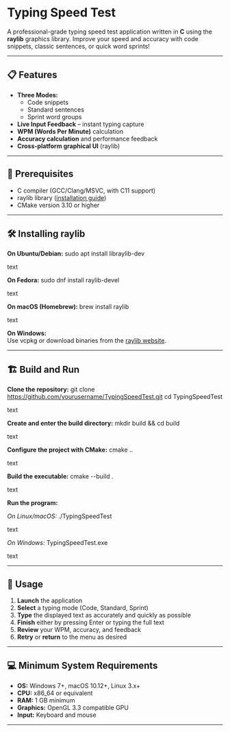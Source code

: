 # Typing Speed Test

A professional-grade typing speed test application written in **C** using the **raylib** graphics library. Improve your speed and accuracy with code snippets, classic sentences, or quick word sprints!

---

## 📋 Features

- **Three Modes:**
  - Code snippets
  - Standard sentences
  - Sprint word groups
- **Live Input Feedback** – instant typing capture
- **WPM (Words Per Minute)** calculation
- **Accuracy calculation** and performance feedback
- **Cross-platform graphical UI** (raylib)

---

## 🚀 Prerequisites

- C compiler (GCC/Clang/MSVC, with C11 support)
- raylib library ([installation guide](https://www.raylib.com/))
- CMake version 3.10 or higher

---

## 🛠️ Installing raylib

**On Ubuntu/Debian:**
sudo apt install libraylib-dev

text

**On Fedora:**
sudo dnf install raylib-devel

text

**On macOS (Homebrew):**
brew install raylib

text

**On Windows:**  
Use vcpkg or download binaries from the [raylib website](https://www.raylib.com/).

---

## 🏗️ Build and Run

**Clone the repository:**
git clone https://github.com/yourusername/TypingSpeedTest.git
cd TypingSpeedTest

text

**Create and enter the build directory:**
mkdir build && cd build

text

**Configure the project with CMake:**
cmake ..

text

**Build the executable:**
cmake --build .

text

**Run the program:**

_On Linux/macOS:_
./TypingSpeedTest

text

_On Windows:_
TypingSpeedTest.exe

text

---

## 📖 Usage

1. **Launch** the application
2. **Select** a typing mode (Code, Standard, Sprint)
3. **Type** the displayed text as accurately and quickly as possible
4. **Finish** either by pressing Enter or typing the full text
5. **Review** your WPM, accuracy, and feedback
6. **Retry** or **return** to the menu as desired

---

## 💻 Minimum System Requirements

- **OS:** Windows 7+, macOS 10.12+, Linux 3.x+
- **CPU:** x86_64 or equivalent
- **RAM:** 1 GB minimum
- **Graphics:** OpenGL 3.3 compatible GPU
- **Input:** Keyboard and mouse

---
